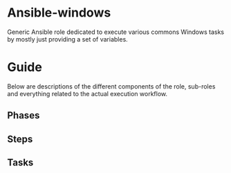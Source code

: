 # Ansible-windows

Generic Ansible role dedicated to execute various commons Windows tasks by mostly just providing a set of variables.

# Guide

Below are descriptions of the different components of the role, sub-roles and everything related to the actual execution workflow.

## Phases

## Steps

## Tasks
